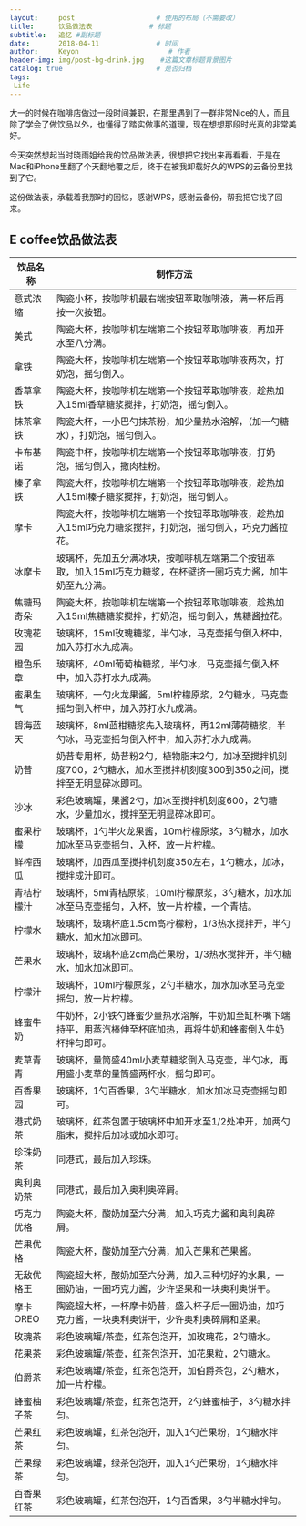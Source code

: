 ```yaml
---
layout:     post                    # 使用的布局（不需要改）
title:      饮品做法表              # 标题 
subtitle:   追忆 #副标题
date:       2018-04-11              # 时间
author:     Keyon                      # 作者
header-img: img/post-bg-drink.jpg    #这篇文章标题背景图片
catalog: true                       # 是否归档
tags:
 Life
---
```


大一的时候在咖啡店做过一段时间兼职，在那里遇到了一群非常Nice的人，而且除了学会了做饮品以外，也懂得了踏实做事的道理，现在想想那段时光真的非常美好。

今天突然想起当时晓雨姐给我的饮品做法表，很想把它找出来再看看，于是在Mac和iPhone里翻了个天翻地覆之后，终于在被我卸载好久的WPS的云备份里找到了它。

这份做法表，承载着我那时的回忆，感谢WPS，感谢云备份，帮我把它找了回来。

## E coffee饮品做法表

饮品名称  | 制作方法
------------- | -------------
意式浓缩  | 陶瓷小杯，按咖啡机最右端按钮萃取咖啡液，满一杯后再按一次按钮。
美式  | 陶瓷大杯，按咖啡机左端第二个按钮萃取咖啡液，再加开水至八分满。
拿铁  | 陶瓷大杯，按咖啡机左端第一个按钮萃取咖啡液两次，打奶泡，摇匀倒入。
香草拿铁  | 陶瓷大杯，按咖啡机左端第一个按钮萃取咖啡液，趁热加入15ml香草糖浆搅拌，打奶泡，摇匀倒入。
抹茶拿铁  | 陶瓷大杯，一小巴勺抹茶粉，加少量热水溶解，（加一勺糖水），打奶泡，摇匀倒入。
卡布基诺  | 陶瓷中杯，按咖啡机左端第一个按钮萃取咖啡液，打奶泡，摇匀倒入，撒肉桂粉。
榛子拿铁  | 陶瓷大杯，按咖啡机左端第一个按钮萃取咖啡液，趁热加入15ml榛子糖浆搅拌，打奶泡，摇匀倒入。
摩卡  | 陶瓷大杯，按咖啡机左端第一个按钮萃取咖啡液，趁热加入15ml巧克力糖浆搅拌，打奶泡，摇匀倒入，巧克力酱拉花。
冰摩卡  | 玻璃杯，先加五分满冰块，按咖啡机左端第二个按钮萃取，加入15ml巧克力糖浆，在杯壁挤一圈巧克力酱，加牛奶至九分满。
焦糖玛奇朵  | 陶瓷大杯，按咖啡机左端第一个按钮萃取咖啡液，趁热加入15ml焦糖糖浆搅拌，打奶泡，摇匀倒入，焦糖酱拉花。
玫瑰花园  | 玻璃杯，15ml玫瑰糖浆，半勺冰，马克壶摇匀倒入杯中，加入苏打水九成满。
橙色乐章  | 玻璃杯，40ml葡萄柚糖浆，半勺冰，马克壶摇匀倒入杯中，加入苏打水九成满。
蜜果生气  | 玻璃杯，一勺火龙果酱，5ml柠檬原浆，2勺糖水，马克壶摇匀倒入杯中，加入苏打水九成满。
碧海蓝天  | 玻璃杯，8ml蓝柑糖浆先入玻璃杯，再12ml薄荷糖浆，半勺冰，马克壶摇匀倒入杯中，加入苏打水九成满。
奶昔  | 奶昔专用杯，奶昔粉2勺，植物脂末2勺，加冰至搅拌机刻度700，2勺糖水，加水至搅拌机刻度300到350之间，搅拌至无明显碎冰即可。
沙冰  | 彩色玻璃罐，果酱2勺，加冰至搅拌机刻度600，2勺糖水，少量加水，搅拌至无明显碎冰即可。
蜜果柠檬  | 玻璃杯，1勺半火龙果酱，10m柠檬原浆，3勺糖水，加水加冰至马克壶摇匀，入杯，放一片柠檬。
鲜榨西瓜  | 玻璃杯，加西瓜至搅拌机刻度350左右，1勺糖水，加冰，搅拌成汁即可。
青桔柠檬汁  | 玻璃杯，5ml青桔原浆，10ml柠檬原浆，3勺糖水，加水加冰至马克壶摇匀，入杯，放一片柠檬，一个青桔。
柠檬水  | 玻璃杯，玻璃杯底1.5cm高柠檬粉，1/3热水搅拌开，半勺糖水，加水加冰即可。
芒果水  | 玻璃杯，玻璃杯底2cm高芒果粉，1/3热水搅拌开，半勺糖水，加水加冰即可。
柠檬汁  | 玻璃杯，10ml柠檬原浆，2勺半糖水，加水加冰至马克壶摇匀，放一片柠檬。
蜂蜜牛奶  | 牛奶杯，2小铁勺蜂蜜少量热水溶解，牛奶加至缸杯嘴下端持平，用蒸汽棒伸至杯底加热，再将牛奶和蜂蜜倒入牛奶杯拌匀即可。
麦草青青  | 玻璃杯，量筒盛40ml小麦草糖浆倒入马克壶，半勺冰，再用盛小麦草的量筒盛两杯水，摇匀即可。
百香果园  | 玻璃杯，1勺百香果，3勺半糖水，加水加冰马克壶摇匀即可。
港式奶茶  | 玻璃杯，红茶包置于玻璃杯中加开水至1/2处冲开，加两勺脂末，搅拌后加冰或加水即可。
珍珠奶茶  | 同港式，最后加入珍珠。
奥利奥奶茶  | 同港式，最后加入奥利奥碎屑。
巧克力优格  | 陶瓷大杯，酸奶加至六分满，加入巧克力酱和奥利奥碎屑。
芒果优格  | 陶瓷大杯，酸奶加至六分满，加入芒果和芒果酱。
无敌优格王  | 陶瓷超大杯，酸奶加至六分满，加入三种切好的水果，一圈奶油，一圈巧克力酱，少许坚果和一块奥利奥饼干。
摩卡OREO  | 陶瓷超大杯，一杯摩卡奶昔，盛入杯子后一圈奶油，加巧克力酱，一块奥利奥饼干，少许奥利奥碎屑和坚果。
玫瑰茶  | 彩色玻璃罐/茶壶，红茶包泡开，加玫瑰花，2勺糖水。
花果茶  | 彩色玻璃罐/茶壶，红茶包泡开，加花果粒，2勺糖水。
伯爵茶  | 彩色玻璃罐/茶壶，红茶包泡开，加伯爵茶包，2勺糖水，加一片柠檬。
蜂蜜柚子茶  | 彩色玻璃罐/茶壶，红茶包泡开，2勺蜂蜜柚子，3勺糖水拌匀。
芒果红茶  | 彩色玻璃罐，红茶包泡开，加入1勺芒果粉，1勺糖水拌匀。
芒果绿茶  | 彩色玻璃罐，绿茶包泡开，加入1勺芒果粉，1勺糖水拌匀。
百香果红茶  | 彩色玻璃罐，红茶包泡开，1勺百香果，3勺半糖水拌匀。

